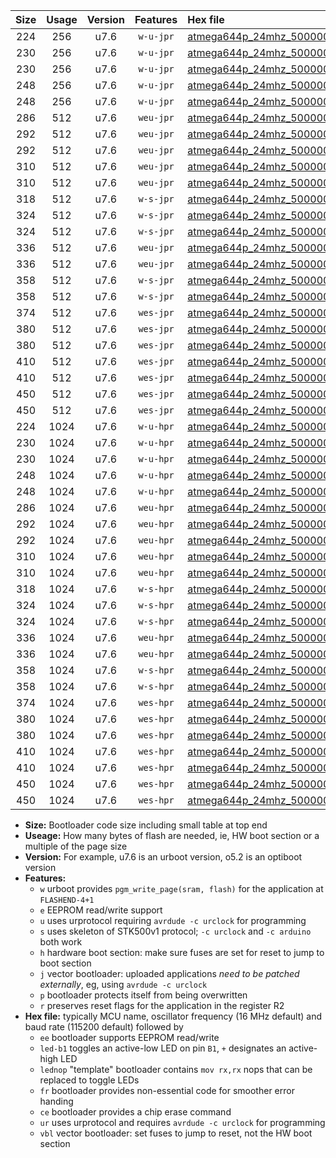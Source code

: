 |Size|Usage|Version|Features|Hex file|
|:-:|:-:|:-:|:-:|:--|
|224|256|u7.6|`w-u-jpr`|[atmega644p_24mhz_500000bps_ur_vbl.hex](https://raw.githubusercontent.com/stefanrueger/urboot/main//atmega644p_24mhz_500000bps_ur_vbl.hex)|
|230|256|u7.6|`w-u-jpr`|[atmega644p_24mhz_500000bps_led+b0_ur_vbl.hex](https://raw.githubusercontent.com/stefanrueger/urboot/main//atmega644p_24mhz_500000bps_led+b0_ur_vbl.hex)|
|230|256|u7.6|`w-u-jpr`|[atmega644p_24mhz_500000bps_lednop_ur_vbl.hex](https://raw.githubusercontent.com/stefanrueger/urboot/main//atmega644p_24mhz_500000bps_lednop_ur_vbl.hex)|
|248|256|u7.6|`w-u-jpr`|[atmega644p_24mhz_500000bps_led+b0_fr_ur_vbl.hex](https://raw.githubusercontent.com/stefanrueger/urboot/main//atmega644p_24mhz_500000bps_led+b0_fr_ur_vbl.hex)|
|248|256|u7.6|`w-u-jpr`|[atmega644p_24mhz_500000bps_lednop_fr_ur_vbl.hex](https://raw.githubusercontent.com/stefanrueger/urboot/main//atmega644p_24mhz_500000bps_lednop_fr_ur_vbl.hex)|
|286|512|u7.6|`weu-jpr`|[atmega644p_24mhz_500000bps_ee_ur_vbl.hex](https://raw.githubusercontent.com/stefanrueger/urboot/main//atmega644p_24mhz_500000bps_ee_ur_vbl.hex)|
|292|512|u7.6|`weu-jpr`|[atmega644p_24mhz_500000bps_ee_led+b0_ur_vbl.hex](https://raw.githubusercontent.com/stefanrueger/urboot/main//atmega644p_24mhz_500000bps_ee_led+b0_ur_vbl.hex)|
|292|512|u7.6|`weu-jpr`|[atmega644p_24mhz_500000bps_ee_lednop_ur_vbl.hex](https://raw.githubusercontent.com/stefanrueger/urboot/main//atmega644p_24mhz_500000bps_ee_lednop_ur_vbl.hex)|
|310|512|u7.6|`weu-jpr`|[atmega644p_24mhz_500000bps_ee_led+b0_fr_ur_vbl.hex](https://raw.githubusercontent.com/stefanrueger/urboot/main//atmega644p_24mhz_500000bps_ee_led+b0_fr_ur_vbl.hex)|
|310|512|u7.6|`weu-jpr`|[atmega644p_24mhz_500000bps_ee_lednop_fr_ur_vbl.hex](https://raw.githubusercontent.com/stefanrueger/urboot/main//atmega644p_24mhz_500000bps_ee_lednop_fr_ur_vbl.hex)|
|318|512|u7.6|`w-s-jpr`|[atmega644p_24mhz_500000bps_vbl.hex](https://raw.githubusercontent.com/stefanrueger/urboot/main//atmega644p_24mhz_500000bps_vbl.hex)|
|324|512|u7.6|`w-s-jpr`|[atmega644p_24mhz_500000bps_led+b0_vbl.hex](https://raw.githubusercontent.com/stefanrueger/urboot/main//atmega644p_24mhz_500000bps_led+b0_vbl.hex)|
|324|512|u7.6|`w-s-jpr`|[atmega644p_24mhz_500000bps_lednop_vbl.hex](https://raw.githubusercontent.com/stefanrueger/urboot/main//atmega644p_24mhz_500000bps_lednop_vbl.hex)|
|336|512|u7.6|`weu-jpr`|[atmega644p_24mhz_500000bps_ee_led+b0_fr_ce_ur_vbl.hex](https://raw.githubusercontent.com/stefanrueger/urboot/main//atmega644p_24mhz_500000bps_ee_led+b0_fr_ce_ur_vbl.hex)|
|336|512|u7.6|`weu-jpr`|[atmega644p_24mhz_500000bps_ee_lednop_fr_ce_ur_vbl.hex](https://raw.githubusercontent.com/stefanrueger/urboot/main//atmega644p_24mhz_500000bps_ee_lednop_fr_ce_ur_vbl.hex)|
|358|512|u7.6|`w-s-jpr`|[atmega644p_24mhz_500000bps_led+b0_fr_vbl.hex](https://raw.githubusercontent.com/stefanrueger/urboot/main//atmega644p_24mhz_500000bps_led+b0_fr_vbl.hex)|
|358|512|u7.6|`w-s-jpr`|[atmega644p_24mhz_500000bps_lednop_fr_vbl.hex](https://raw.githubusercontent.com/stefanrueger/urboot/main//atmega644p_24mhz_500000bps_lednop_fr_vbl.hex)|
|374|512|u7.6|`wes-jpr`|[atmega644p_24mhz_500000bps_ee_vbl.hex](https://raw.githubusercontent.com/stefanrueger/urboot/main//atmega644p_24mhz_500000bps_ee_vbl.hex)|
|380|512|u7.6|`wes-jpr`|[atmega644p_24mhz_500000bps_ee_led+b0_vbl.hex](https://raw.githubusercontent.com/stefanrueger/urboot/main//atmega644p_24mhz_500000bps_ee_led+b0_vbl.hex)|
|380|512|u7.6|`wes-jpr`|[atmega644p_24mhz_500000bps_ee_lednop_vbl.hex](https://raw.githubusercontent.com/stefanrueger/urboot/main//atmega644p_24mhz_500000bps_ee_lednop_vbl.hex)|
|410|512|u7.6|`wes-jpr`|[atmega644p_24mhz_500000bps_ee_led+b0_fr_vbl.hex](https://raw.githubusercontent.com/stefanrueger/urboot/main//atmega644p_24mhz_500000bps_ee_led+b0_fr_vbl.hex)|
|410|512|u7.6|`wes-jpr`|[atmega644p_24mhz_500000bps_ee_lednop_fr_vbl.hex](https://raw.githubusercontent.com/stefanrueger/urboot/main//atmega644p_24mhz_500000bps_ee_lednop_fr_vbl.hex)|
|450|512|u7.6|`wes-jpr`|[atmega644p_24mhz_500000bps_ee_led+b0_fr_ce_vbl.hex](https://raw.githubusercontent.com/stefanrueger/urboot/main//atmega644p_24mhz_500000bps_ee_led+b0_fr_ce_vbl.hex)|
|450|512|u7.6|`wes-jpr`|[atmega644p_24mhz_500000bps_ee_lednop_fr_ce_vbl.hex](https://raw.githubusercontent.com/stefanrueger/urboot/main//atmega644p_24mhz_500000bps_ee_lednop_fr_ce_vbl.hex)|
|224|1024|u7.6|`w-u-hpr`|[atmega644p_24mhz_500000bps_ur.hex](https://raw.githubusercontent.com/stefanrueger/urboot/main//atmega644p_24mhz_500000bps_ur.hex)|
|230|1024|u7.6|`w-u-hpr`|[atmega644p_24mhz_500000bps_led+b0_ur.hex](https://raw.githubusercontent.com/stefanrueger/urboot/main//atmega644p_24mhz_500000bps_led+b0_ur.hex)|
|230|1024|u7.6|`w-u-hpr`|[atmega644p_24mhz_500000bps_lednop_ur.hex](https://raw.githubusercontent.com/stefanrueger/urboot/main//atmega644p_24mhz_500000bps_lednop_ur.hex)|
|248|1024|u7.6|`w-u-hpr`|[atmega644p_24mhz_500000bps_led+b0_fr_ur.hex](https://raw.githubusercontent.com/stefanrueger/urboot/main//atmega644p_24mhz_500000bps_led+b0_fr_ur.hex)|
|248|1024|u7.6|`w-u-hpr`|[atmega644p_24mhz_500000bps_lednop_fr_ur.hex](https://raw.githubusercontent.com/stefanrueger/urboot/main//atmega644p_24mhz_500000bps_lednop_fr_ur.hex)|
|286|1024|u7.6|`weu-hpr`|[atmega644p_24mhz_500000bps_ee_ur.hex](https://raw.githubusercontent.com/stefanrueger/urboot/main//atmega644p_24mhz_500000bps_ee_ur.hex)|
|292|1024|u7.6|`weu-hpr`|[atmega644p_24mhz_500000bps_ee_led+b0_ur.hex](https://raw.githubusercontent.com/stefanrueger/urboot/main//atmega644p_24mhz_500000bps_ee_led+b0_ur.hex)|
|292|1024|u7.6|`weu-hpr`|[atmega644p_24mhz_500000bps_ee_lednop_ur.hex](https://raw.githubusercontent.com/stefanrueger/urboot/main//atmega644p_24mhz_500000bps_ee_lednop_ur.hex)|
|310|1024|u7.6|`weu-hpr`|[atmega644p_24mhz_500000bps_ee_led+b0_fr_ur.hex](https://raw.githubusercontent.com/stefanrueger/urboot/main//atmega644p_24mhz_500000bps_ee_led+b0_fr_ur.hex)|
|310|1024|u7.6|`weu-hpr`|[atmega644p_24mhz_500000bps_ee_lednop_fr_ur.hex](https://raw.githubusercontent.com/stefanrueger/urboot/main//atmega644p_24mhz_500000bps_ee_lednop_fr_ur.hex)|
|318|1024|u7.6|`w-s-hpr`|[atmega644p_24mhz_500000bps.hex](https://raw.githubusercontent.com/stefanrueger/urboot/main//atmega644p_24mhz_500000bps.hex)|
|324|1024|u7.6|`w-s-hpr`|[atmega644p_24mhz_500000bps_led+b0.hex](https://raw.githubusercontent.com/stefanrueger/urboot/main//atmega644p_24mhz_500000bps_led+b0.hex)|
|324|1024|u7.6|`w-s-hpr`|[atmega644p_24mhz_500000bps_lednop.hex](https://raw.githubusercontent.com/stefanrueger/urboot/main//atmega644p_24mhz_500000bps_lednop.hex)|
|336|1024|u7.6|`weu-hpr`|[atmega644p_24mhz_500000bps_ee_led+b0_fr_ce_ur.hex](https://raw.githubusercontent.com/stefanrueger/urboot/main//atmega644p_24mhz_500000bps_ee_led+b0_fr_ce_ur.hex)|
|336|1024|u7.6|`weu-hpr`|[atmega644p_24mhz_500000bps_ee_lednop_fr_ce_ur.hex](https://raw.githubusercontent.com/stefanrueger/urboot/main//atmega644p_24mhz_500000bps_ee_lednop_fr_ce_ur.hex)|
|358|1024|u7.6|`w-s-hpr`|[atmega644p_24mhz_500000bps_led+b0_fr.hex](https://raw.githubusercontent.com/stefanrueger/urboot/main//atmega644p_24mhz_500000bps_led+b0_fr.hex)|
|358|1024|u7.6|`w-s-hpr`|[atmega644p_24mhz_500000bps_lednop_fr.hex](https://raw.githubusercontent.com/stefanrueger/urboot/main//atmega644p_24mhz_500000bps_lednop_fr.hex)|
|374|1024|u7.6|`wes-hpr`|[atmega644p_24mhz_500000bps_ee.hex](https://raw.githubusercontent.com/stefanrueger/urboot/main//atmega644p_24mhz_500000bps_ee.hex)|
|380|1024|u7.6|`wes-hpr`|[atmega644p_24mhz_500000bps_ee_led+b0.hex](https://raw.githubusercontent.com/stefanrueger/urboot/main//atmega644p_24mhz_500000bps_ee_led+b0.hex)|
|380|1024|u7.6|`wes-hpr`|[atmega644p_24mhz_500000bps_ee_lednop.hex](https://raw.githubusercontent.com/stefanrueger/urboot/main//atmega644p_24mhz_500000bps_ee_lednop.hex)|
|410|1024|u7.6|`wes-hpr`|[atmega644p_24mhz_500000bps_ee_led+b0_fr.hex](https://raw.githubusercontent.com/stefanrueger/urboot/main//atmega644p_24mhz_500000bps_ee_led+b0_fr.hex)|
|410|1024|u7.6|`wes-hpr`|[atmega644p_24mhz_500000bps_ee_lednop_fr.hex](https://raw.githubusercontent.com/stefanrueger/urboot/main//atmega644p_24mhz_500000bps_ee_lednop_fr.hex)|
|450|1024|u7.6|`wes-hpr`|[atmega644p_24mhz_500000bps_ee_led+b0_fr_ce.hex](https://raw.githubusercontent.com/stefanrueger/urboot/main//atmega644p_24mhz_500000bps_ee_led+b0_fr_ce.hex)|
|450|1024|u7.6|`wes-hpr`|[atmega644p_24mhz_500000bps_ee_lednop_fr_ce.hex](https://raw.githubusercontent.com/stefanrueger/urboot/main//atmega644p_24mhz_500000bps_ee_lednop_fr_ce.hex)|

- **Size:** Bootloader code size including small table at top end
- **Useage:** How many bytes of flash are needed, ie, HW boot section or a multiple of the page size
- **Version:** For example, u7.6 is an urboot version, o5.2 is an optiboot version
- **Features:**
  + `w` urboot provides `pgm_write_page(sram, flash)` for the application at `FLASHEND-4+1`
  + `e` EEPROM read/write support
  + `u` uses urprotocol requiring `avrdude -c urclock` for programming
  + `s` uses skeleton of STK500v1 protocol; `-c urclock` and `-c arduino` both work
  + `h` hardware boot section: make sure fuses are set for reset to jump to boot section
  + `j` vector bootloader: uploaded applications *need to be patched externally*, eg, using `avrdude -c urclock`
  + `p` bootloader protects itself from being overwritten
  + `r` preserves reset flags for the application in the register R2
- **Hex file:** typically MCU name, oscillator frequency (16 MHz default) and baud rate (115200 default) followed by
  + `ee` bootloader supports EEPROM read/write
  + `led-b1` toggles an active-low LED on pin `B1`, `+` designates an active-high LED
  + `lednop` "template" bootloader contains `mov rx,rx` nops that can be replaced to toggle LEDs
  + `fr` bootloader provides non-essential code for smoother error handing
  + `ce` bootloader provides a chip erase command
  + `ur` uses urprotocol and requires `avrdude -c urclock` for programming
  + `vbl` vector bootloader: set fuses to jump to reset, not the HW boot section
